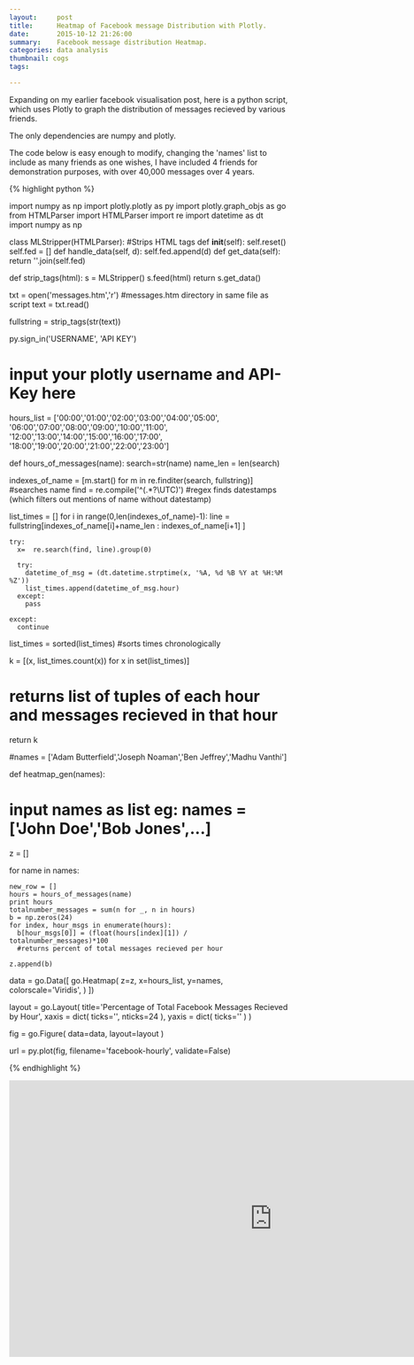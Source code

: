 ```yaml
---
layout:     post
title:      Heatmap of Facebook message Distribution with Plotly.
date:       2015-10-12 21:26:00
summary:    Facebook message distribution Heatmap.
categories: data analysis
thumbnail: cogs
tags:

---
```


Expanding on my earlier facebook visualisation post, here is a python script, which uses Plotly to graph the distribution of messages recieved by various friends. 

The only dependencies are numpy and plotly.

The code below is easy enough to modify, changing the 'names' list to include as many friends as one wishes, I have included 4 friends for demonstration purposes, with over 40,000 messages over 4 years.


{% highlight python %}

import numpy as np
import plotly.plotly as py
import plotly.graph_objs as go
from HTMLParser import HTMLParser
import re
import datetime as dt
import numpy as np


class MLStripper(HTMLParser):
  #Strips HTML tags
    def __init__(self):
        self.reset()
        self.fed = []
    def handle_data(self, d):
        self.fed.append(d)
    def get_data(self):
        return ''.join(self.fed)

def strip_tags(html):
    s = MLStripper()
    s.feed(html)
    return s.get_data()

txt = open('messages.htm','r')
#messages.htm directory in same file as script
text = txt.read()


fullstring = strip_tags(str(text))



py.sign_in('USERNAME', 'API KEY')
# input your plotly username and API-Key here



hours_list = ['00:00','01:00','02:00','03:00','04:00','05:00',
             '06:00','07:00','08:00','09:00','10:00','11:00',
             '12:00','13:00','14:00','15:00','16:00','17:00',
             '18:00','19:00','20:00','21:00','22:00','23:00']


def hours_of_messages(name):
  search=str(name)
  name_len = len(search)

  indexes_of_name = [m.start() for m in re.finditer(search, fullstring)]
  #searches name
  find = re.compile('^(.*?\UTC)')
  #regex finds datestamps (which filters out mentions of name without datestamp)
  
  list_times = []
  for i in range(0,len(indexes_of_name)-1):
    line =  fullstring[indexes_of_name[i]+name_len : indexes_of_name[i+1] ]
  
    try:
      x=  re.search(find, line).group(0)
        
      try:
        datetime_of_msg = (dt.datetime.strptime(x, '%A, %d %B %Y at %H:%M %Z'))
        list_times.append(datetime_of_msg.hour)
      except:
        pass
      
    except:
      continue

  list_times = sorted(list_times)
  #sorts times chronologically

  k = [(x, list_times.count(x)) for x in set(list_times)]
  # returns list of tuples of each hour and messages recieved in that hour

  return k

#names = ['Adam Butterfield','Joseph Noaman','Ben Jeffrey','Madhu Vanthi']

def heatmap_gen(names):
  # input names as list eg: names = ['John Doe','Bob Jones',...]

  z = []

  for name in names:

    new_row = []
    hours = hours_of_messages(name)
    print hours
    totalnumber_messages = sum(n for _, n in hours)
    b = np.zeros(24)
    for index, hour_msgs in enumerate(hours):
      b[hour_msgs[0]] = (float(hours[index][1]) / totalnumber_messages)*100
      #returns percent of total messages recieved per hour

    z.append(b)

  data = go.Data([
      go.Heatmap(
        z=z,
        x=hours_list,
        y=names,
        colorscale='Viridis',
      )
    ])


  layout = go.Layout( title='Percentage of Total Facebook Messages Recieved by Hour',
                  xaxis = dict( ticks='', nticks=24 ),
                  yaxis = dict( ticks='' ) )

  fig = go.Figure( data=data, layout=layout )

  url = py.plot(fig, filename='facebook-hourly', validate=False)   

{% endhighlight %}


<iframe width=950 height=500 frameborder="0" seamless="seamless" scrolling="no" src="https://plot.ly/~varunbalupuri/24/percentage-of-total-facebook-messages-recieved-per-hour/"> </iframe> 



